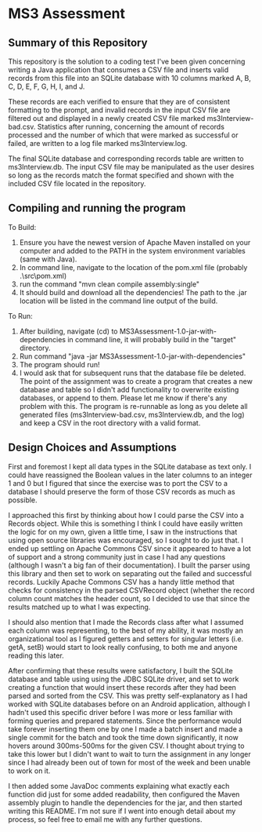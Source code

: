# MS3 Assessment
## Summary of this Repository
This repository is the solution to a coding test I've been given concerning writing a Java application that consumes a CSV file
and inserts valid records from this file into an SQLite database with 10 columns marked A, B, C, D, E, F, G, H, I, and J.

These records are each verified to ensure that they are of consistent formatting to the prompt, and invalid records in the input
CSV file are filtered out and displayed in a newly created CSV file marked ms3Interview-bad.csv. Statistics after running, concerning
the amount of records processed and the number of which that were marked as successful or failed, are written to a log file marked ms3Interview.log.

The final SQLite database and corresponding records table are written to ms3Interview.db. The input CSV file may be manipulated as the user desires 
so long as the records match the format specified and shown with the included CSV file located in the repository.

## Compiling and running the program
To Build:
1. Ensure you have the newest version of Apache Maven installed on your computer and added to the PATH in the system environment variables (same with Java).
2. In command line, navigate to the location of the pom.xml file (probably .\src\pom.xml)
3. run the command "mvn clean compile assembly:single"
4. It should build and download all the dependencies! The path to the .jar location will be listed in the command line output of the build.

To Run:
1. After building, navigate (cd) to MS3Assessment-1.0-jar-with-dependencies in command line, it will probably build in the "target" directory.
2. Run command "java -jar MS3Assessment-1.0-jar-with-dependencies"
3. The program should run!
4. I would ask that for subsequent runs that the database file be deleted. The point of the assignment was to create a program that creates a new database and table
so I didn't add functionality to overwrite existing databases, or append to them. Please let me know if there's any problem with this. The program is re-runnable as long
as you delete all generated files (ms3Interview-bad.csv, ms3Interview.db, and the log) and keep a CSV in the root directory with a valid format.

## Design Choices and Assumptions
First and foremost I kept all data types in the SQLite database as text only. I could have reassigned the Boolean values in the later columns to an
integer 1 and 0 but I figured that since the exercise was to port the CSV to a database I should preserve the form of those CSV records as much as possible.

I approached this first by thinking about how I could parse the CSV into a Records object. While this is something I think I could have easily written the logic for
on my own, given a little time, I saw in the instructions that using open source libraries was encouraged, so I sought to do just that. I ended up settling on Apache
Commons CSV since it appeared to have a lot of support and a strong community just in case I had any questions (although I wasn't a big fan of their documentation). I
built the parser using this library and then set to work on separating out the failed and successful records. Luckily Apache Commons CSV has a handy little method that
checks for consistency in the parsed CSVRecord object (whether the record column count matches the header count, so I decided to use that since the results matched up to what I was expecting.

I should also mention that I made the Records class after what I assumed each column was representing, to the best of my ability, it was mostly an organizational
tool as I figured getters and setters for singular letters (i.e. getA, setB) would start to look really confusing, to both me and anyone reading this later.

After confirming that these results were satisfactory, I built the SQLite database and table using using the JDBC SQLite driver, and set to work creating a function
that would insert these records after they had been parsed and sorted from the CSV. This was pretty self-explanatory as I had worked with SQLite databases before
on an Android application, although I hadn't used this specific driver before I was more or less familiar with forming queries and prepared statements. Since the 
performance would take forever inserting them one by one I made a batch insert and made a single commit for the batch and took the time down significantly, it now hovers around 300ms-500ms for the given CSV.
I thought about trying to take this lower but I didn't want to wait to turn the assignment in any longer since I had already been out of town for most of the week and been unable to work on it.

I then added some JavaDoc comments explaining what exactly each function did just for some added readability, then configured the Maven assembly plugin to handle the
dependencies for the jar, and then started writing this README. I'm not sure if I went into enough detail about my process, so feel free to email me with any further questions.